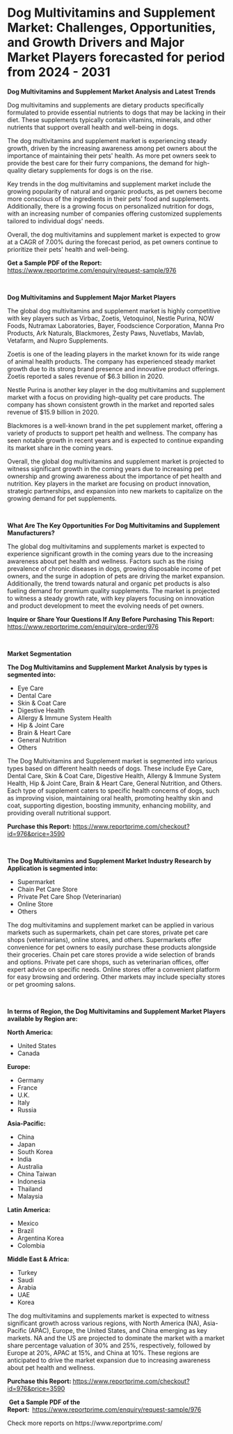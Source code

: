 <p><h1>Dog Multivitamins and Supplement Market: Challenges, Opportunities, and Growth Drivers and Major Market Players forecasted for period from 2024 - 2031</h1></p><p><strong>Dog Multivitamins and Supplement Market Analysis and Latest Trends</strong></p>
<p><p>Dog multivitamins and supplements are dietary products specifically formulated to provide essential nutrients to dogs that may be lacking in their diet. These supplements typically contain vitamins, minerals, and other nutrients that support overall health and well-being in dogs.</p><p>The dog multivitamins and supplement market is experiencing steady growth, driven by the increasing awareness among pet owners about the importance of maintaining their pets' health. As more pet owners seek to provide the best care for their furry companions, the demand for high-quality dietary supplements for dogs is on the rise.</p><p>Key trends in the dog multivitamins and supplement market include the growing popularity of natural and organic products, as pet owners become more conscious of the ingredients in their pets' food and supplements. Additionally, there is a growing focus on personalized nutrition for dogs, with an increasing number of companies offering customized supplements tailored to individual dogs' needs.</p><p>Overall, the dog multivitamins and supplement market is expected to grow at a CAGR of 7.00% during the forecast period, as pet owners continue to prioritize their pets' health and well-being.</p></p>
<p><strong>Get a Sample PDF of the Report:&nbsp;</strong> <a href="https://www.reportprime.com/enquiry/request-sample/976">https://www.reportprime.com/enquiry/request-sample/976</a></p>
<p>&nbsp;</p>
<p><strong>Dog Multivitamins and Supplement Major Market Players</strong></p>
<p><p>The global dog multivitamins and supplement market is highly competitive with key players such as Virbac, Zoetis, Vetoquinol, Nestle Purina, NOW Foods, Nutramax Laboratories, Bayer, Foodscience Corporation, Manna Pro Products, Ark Naturals, Blackmores, Zesty Paws, Nuvetlabs, Mavlab, Vetafarm, and Nupro Supplements.</p><p>Zoetis is one of the leading players in the market known for its wide range of animal health products. The company has experienced steady market growth due to its strong brand presence and innovative product offerings. Zoetis reported a sales revenue of $6.3 billion in 2020.</p><p>Nestle Purina is another key player in the dog multivitamins and supplement market with a focus on providing high-quality pet care products. The company has shown consistent growth in the market and reported sales revenue of $15.9 billion in 2020.</p><p>Blackmores is a well-known brand in the pet supplement market, offering a variety of products to support pet health and wellness. The company has seen notable growth in recent years and is expected to continue expanding its market share in the coming years.</p><p>Overall, the global dog multivitamins and supplement market is projected to witness significant growth in the coming years due to increasing pet ownership and growing awareness about the importance of pet health and nutrition. Key players in the market are focusing on product innovation, strategic partnerships, and expansion into new markets to capitalize on the growing demand for pet supplements.</p></p>
<p>&nbsp;</p>
<p><strong>What Are The Key Opportunities For Dog Multivitamins and Supplement Manufacturers?</strong></p>
<p><p>The global dog multivitamins and supplements market is expected to experience significant growth in the coming years due to the increasing awareness about pet health and wellness. Factors such as the rising prevalence of chronic diseases in dogs, growing disposable income of pet owners, and the surge in adoption of pets are driving the market expansion. Additionally, the trend towards natural and organic pet products is also fueling demand for premium quality supplements. The market is projected to witness a steady growth rate, with key players focusing on innovation and product development to meet the evolving needs of pet owners.</p></p>
<p><strong>Inquire or Share Your Questions If Any Before Purchasing This Report:</strong> <a href="https://www.reportprime.com/enquiry/pre-order/976">https://www.reportprime.com/enquiry/pre-order/976</a></p>
<p>&nbsp;</p>
<p><strong>Market Segmentation</strong></p>
<p><strong>The Dog Multivitamins and Supplement Market Analysis by types is segmented into:</strong></p>
<p><ul><li>Eye Care</li><li>Dental Care</li><li>Skin & Coat Care</li><li>Digestive Health</li><li>Allergy & Immune System Health</li><li>Hip & Joint Care</li><li>Brain & Heart Care</li><li>General Nutrition</li><li>Others</li></ul></p>
<p><p>The Dog Multivitamins and Supplement market is segmented into various types based on different health needs of dogs. These include Eye Care, Dental Care, Skin & Coat Care, Digestive Health, Allergy & Immune System Health, Hip & Joint Care, Brain & Heart Care, General Nutrition, and Others. Each type of supplement caters to specific health concerns of dogs, such as improving vision, maintaining oral health, promoting healthy skin and coat, supporting digestion, boosting immunity, enhancing mobility, and providing overall nutritional support.</p></p>
<p><strong>Purchase this Report:&nbsp;</strong><a href="https://www.reportprime.com/checkout?id=976&price=3590">https://www.reportprime.com/checkout?id=976&price=3590</a></p>
<p>&nbsp;</p>
<p><strong>The Dog Multivitamins and Supplement Market Industry Research by Application is segmented into:</strong></p>
<p><ul><li>Supermarket</li><li>Chain Pet Care Store</li><li>Private Pet Care Shop (Veterinarian)</li><li>Online Store</li><li>Others</li></ul></p>
<p><p>The dog multivitamins and supplement market can be applied in various markets such as supermarkets, chain pet care stores, private pet care shops (veterinarians), online stores, and others. Supermarkets offer convenience for pet owners to easily purchase these products alongside their groceries. Chain pet care stores provide a wide selection of brands and options. Private pet care shops, such as veterinarian offices, offer expert advice on specific needs. Online stores offer a convenient platform for easy browsing and ordering. Other markets may include specialty stores or pet grooming salons.</p></p>
<p>&nbsp;</p>
<p><strong>In terms of Region, the Dog Multivitamins and Supplement Market Players available by Region are:</strong></p>
<p>
    <p> <strong> North America: </strong>
        <ul>
            <li>United States</li>
            <li>Canada</li>
        </ul>
        </p> 
    <p> <strong> Europe: </strong>
        <ul>
            <li>Germany</li>
            <li>France</li>
            <li>U.K.</li>
            <li>Italy</li>
            <li>Russia</li>
        </ul>
        </p> 
    <p> <strong> Asia-Pacific: </strong>
        <ul>
            <li>China</li>
            <li>Japan</li>
            <li>South Korea</li>
            <li>India</li>
            <li>Australia</li>
            <li>China Taiwan</li>
            <li>Indonesia</li>
            <li>Thailand</li>
            <li>Malaysia</li>
        </ul>
        </p> 
    <p> <strong> Latin America: </strong>
        <ul>
            <li>Mexico</li>
            <li>Brazil</li>
            <li>Argentina Korea</li>
            <li>Colombia</li>
        </ul>
        </p> 
    <p> <strong> Middle East & Africa: </strong>
        <ul>
            <li>Turkey</li>
            <li>Saudi</li>
            <li>Arabia</li>
            <li>UAE</li>
            <li>Korea</li>
        </ul>
    </p>
    </p>
<p><p>The dog multivitamins and supplements market is expected to witness significant growth across various regions, with North America (NA), Asia-Pacific (APAC), Europe, the United States, and China emerging as key markets. NA and the US are projected to dominate the market with a market share percentage valuation of 30% and 25%, respectively, followed by Europe at 20%, APAC at 15%, and China at 10%. These regions are anticipated to drive the market expansion due to increasing awareness about pet health and wellness.</p></p>
<p><strong>Purchase this Report: </strong><a href="https://www.reportprime.com/checkout?id=976&price=3590">https://www.reportprime.com/checkout?id=976&price=3590</a></p>
<p>&nbsp;<strong>Get a Sample PDF of the Report:&nbsp;&nbsp;</strong><a href="https://www.reportprime.com/enquiry/request-sample/976">https://www.reportprime.com/enquiry/request-sample/976</a></p>
<p><strong></strong></p>
<p>Check more reports on https://www.reportprime.com/</p>